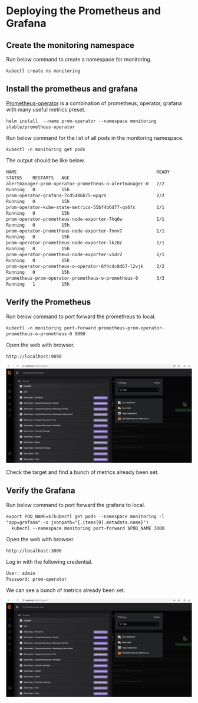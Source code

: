 # Deploying the Prometheus and Grafana

## Create the monitoring namespace

Run below command to create a namespace for monitoring.

```
kubectl create ns monitoring
```

## Install the prometheus and grafana

[Prometheus-operator](https://github.com/helm/charts/tree/master/stable/prometheus-operator) is a combination of prometheus, operator, grafana with many useful metrics preset.


```
helm install  --name prom-operator --namespace monitoring  stable/prometheus-operator
```

Run below command for the list of all pods in the monitoring namespace.

```
kubectl -n monitoring get pods
```

The output should be like below.

```
NAME                                                     READY   STATUS    RESTARTS   AGE
alertmanager-prom-operator-prometheus-o-alertmanager-0   2/2     Running   0          15h
prom-operator-grafana-7cd5486b75-wpqrs                   2/2     Running   0          15h
prom-operator-kube-state-metrics-55bf4b6d77-qs6fs        1/1     Running   0          15h
prom-operator-prometheus-node-exporter-7hq6w             1/1     Running   0          15h
prom-operator-prometheus-node-exporter-fnnv7             1/1     Running   0          15h
prom-operator-prometheus-node-exporter-lkz8z             1/1     Running   0          15h
prom-operator-prometheus-node-exporter-v5dr2             1/1     Running   0          15h
prom-operator-prometheus-o-operator-6f4cdc8d67-l2vjk     2/2     Running   0          15h
prometheus-prom-operator-prometheus-o-prometheus-0       3/3     Running   1          15h
```

## Verify the Prometheus

Run below command to port forward the prometheus to local.

```
kubectl -n monitoring port-forward prometheus-prom-operator-prometheus-o-prometheus-0 9090
```

Open the web with browser.

```
http://localhost:9090
```

![](img/monitoring-01.png)

Check the target and find a bunch of metrics already been set.

## Verify the Grafana

Run below command to port forward the grafana to local.

```
export POD_NAME=$(kubectl get pods --namespace monitoring -l "app=grafana" -o jsonpath="{.items[0].metadata.name}")
  kubectl --namespace monitoring port-forward $POD_NAME 3000
```

Open the web with browser.

```
http://localhost:3000
```

Log in with the following credential.

```
User: admin
Password: prom-operator

```

We can see a bunch of metrics already been set.

![](img/monitoring-02.png)
